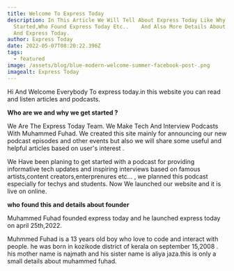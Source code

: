 ```yaml
---
title: Welcome To Express Today
description: In This Article We Will Tell About Express Today Like Why We Get
  Started,Who Found Express Today Etc..    And Also More Details About Founder
  And Express Today.
author: Express Today
date: 2022-05-07T08:20:22.396Z
tags:
  - featured
image: /assets/blog/blue-modern-welcome-summer-facebook-post-.png
imagealt: Express Today
---
```

Hi And Welcome Everybody To express today.in this website you can read and listen articles and podcasts.

**Who are we and why we get started ?**

We Are The Express Today Team. We Make Tech And Interview Podcasts With Muhammed Fuhad. We created this site mainly for announcing our new podcast  episodes and other events but also we will share some useful and helpful articles based on user's interest .

We Have been planing to get started with a podcast for providing informative tech updates and inspiring interviews based on famous artists,content creators,enterprenures etc... , we planned this podcast especially for techys and students. Now We launched our website and it is live on online.

**who found this and details about founder**

Muhammed Fuhad founded express today and he launched express today on april 25th,2022.

Muhmmed Fuhad is a 13 years old boy who love to code and interact with people. he was born in kozikode district of kerala on september 15,2008 . his mother name is najmath and his sister name is aliya jaza.this is only a small details about muhammed fuhad.